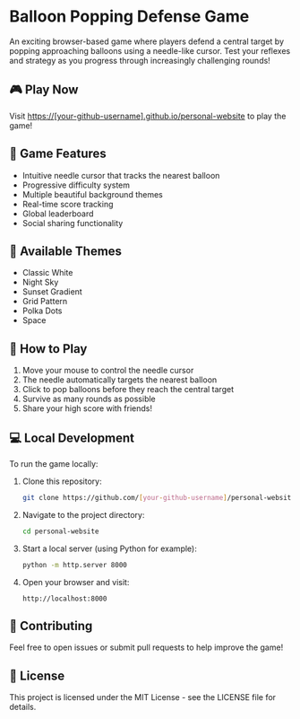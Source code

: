 # Balloon Popping Defense Game

An exciting browser-based game where players defend a central target by popping approaching balloons using a needle-like cursor. Test your reflexes and strategy as you progress through increasingly challenging rounds!

## 🎮 Play Now

Visit [https://[your-github-username].github.io/personal-website](https://[your-github-username].github.io/personal-website) to play the game!

## 🎯 Game Features

- Intuitive needle cursor that tracks the nearest balloon
- Progressive difficulty system
- Multiple beautiful background themes
- Real-time score tracking
- Global leaderboard
- Social sharing functionality

## 🎨 Available Themes

- Classic White
- Night Sky
- Sunset Gradient
- Grid Pattern
- Polka Dots
- Space

## 🚀 How to Play

1. Move your mouse to control the needle cursor
2. The needle automatically targets the nearest balloon
3. Click to pop balloons before they reach the central target
4. Survive as many rounds as possible
5. Share your high score with friends!

## 💻 Local Development

To run the game locally:

1. Clone this repository:
   ```bash
   git clone https://github.com/[your-github-username]/personal-website.git
   ```
2. Navigate to the project directory:
   ```bash
   cd personal-website
   ```
3. Start a local server (using Python for example):
   ```bash
   python -m http.server 8000
   ```
4. Open your browser and visit:
   ```
   http://localhost:8000
   ```

## 🤝 Contributing

Feel free to open issues or submit pull requests to help improve the game!

## 📜 License

This project is licensed under the MIT License - see the LICENSE file for details.

